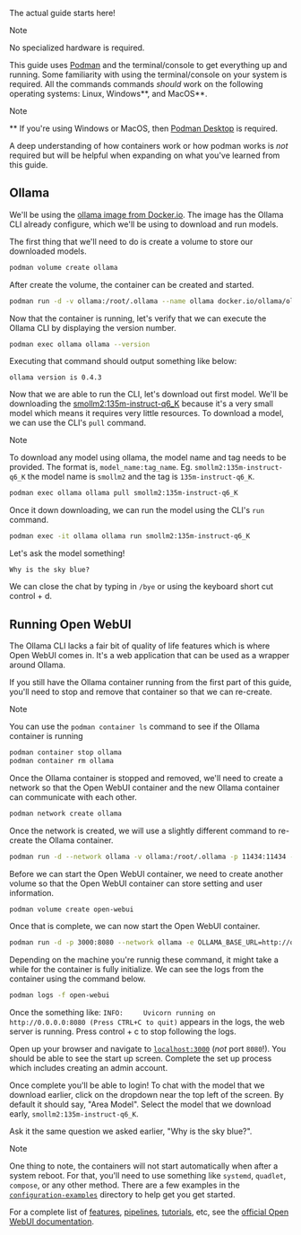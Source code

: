 

The actual guide starts here!

> [!NOTE]
> No specialized hardware is required.

This guide uses [Podman](https://podman.io/) and the terminal/console to get everything up and running. Some familiarity with using the terminal/console on your system is required. All the commands commands *should* work on the following operating systems: Linux, Windows\*\*, and MacOS\*\*.

> [!NOTE]
> \*\* If you're using Windows or MacOS, then [Podman Desktop](https://podman-desktop.io/) is required.

A deep understanding of how containers work or how podman works is *not* required but will be helpful when expanding on what you've learned from this guide.

## Ollama

We'll be using the [ollama image from Docker.io](https://hub.docker.com/r/ollama/ollama). The image has the Ollama CLI already configure, which we'll be using to download and run models.

The first thing that we'll need to do is create a volume to store our downloaded models.

```bash
podman volume create ollama
```

After create the volume, the container can be created and started.

```bash
podman run -d -v ollama:/root/.ollama --name ollama docker.io/ollama/ollama
```

Now that the container is running, let's verify that we can execute the Ollama CLI by displaying the version number.

```bash
podman exec ollama ollama --version
```

Executing that command should output something like below:

```
ollama version is 0.4.3
```

Now that we are able to run the CLI, let's download out first model. We'll be downloading the [smollm2:135m-instruct-q6_K](https://ollama.com/library/smollm2:135m-instruct-q6_K) because it's a very small model which means it requires very little resources. To download a model, we can use the CLI's `pull` command.

> [!NOTE]
> To download any model using ollama, the model name and tag needs to be provided. The format is, `model_name:tag_name`. Eg. `smollm2:135m-instruct-q6_K` the model name is `smollm2` and the tag is `135m-instruct-q6_K`.

```bash
podman exec ollama ollama pull smollm2:135m-instruct-q6_K
```

Once it down downloading, we can run the model using the CLI's `run` command.

```bash
podman exec -it ollama ollama run smollm2:135m-instruct-q6_K
```

Let's ask the model something!

```
Why is the sky blue?
```

We can close the chat by typing in `/bye` or using the keyboard short cut control + d.

## Running Open WebUI

The Ollama CLI lacks a fair bit of quality of life features which is where Open WebUI comes in. It's a web application that can be used as a wrapper around Ollama.

If you still have the Ollama container running from the first part of this guide, you'll need to stop and remove that container so that we can re-create.

> [!NOTE]
> You can use the `podman container ls` command to see if the Ollama container is running

```bash
podman container stop ollama
podman container rm ollama
```

Once the Ollama container is stopped and removed, we'll need to create a network so that the Open WebUI container and the new Ollama container can communicate with each other.

```bash
podman network create ollama
```

Once the network is created, we will use a slightly different command to re-create the Ollama container.

```bash
podman run -d --network ollama -v ollama:/root/.ollama -p 11434:11434 --name ollama docker.io/ollama/ollama
```

Before we can start the Open WebUI container, we need to create another volume so that the Open WebUI container can store setting and user information.

```bash
podman volume create open-webui
```

Once that is complete, we can now start the Open WebUI container.

```bash
podman run -d -p 3000:8080 --network ollama -e OLLAMA_BASE_URL=http://ollama:11434 -v open-webui:/app/backend/data --name open-webui ghcr.io/open-webui/open-webui:main
```

Depending on the machine you're runnig these command, it might take a while for the container is fully initialize. We can see the logs from the container using the command below.

```bash
podman logs -f open-webui
```

Once the something like: `INFO:     Uvicorn running on http://0.0.0.0:8080 (Press CTRL+C to quit)` appears in the logs, the web server is running. Press control + c to stop following the logs.

Open up your browser and navigate to [`localhost:3000`](http://localhost:3000) (*not* port `8080`!). You should be able to see the start up screen. Complete the set up process which includes creating an admin account.

Once complete you'll be able to login! To chat with the model that we download earlier, click on the dropdown near the top left of the screen. By default it should say, "Area Model". Select the model that we download early, `smollm2:135m-instruct-q6_K`.

Ask it the same question we asked earlier, "Why is the sky blue?".

> [!NOTE]
> One thing to note, the containers will not start automatically when after a system reboot. For that, you'll need to use something like `systemd`, `quadlet`, `compose`, or any other method. There are a few examples in the [`configuration-examples`](configuration-examples/) directory to help get you get started.

For a complete list of [features](https://docs.openwebui.com/features/), [pipelines](https://docs.openwebui.com/pipelines/), [tutorials](https://docs.openwebui.com/category/-tutorials), etc, see the [official Open WebUI documentation](https://docs.openwebui.com/).
